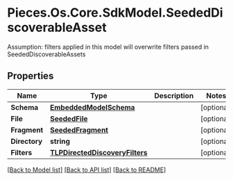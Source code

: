 # Pieces.Os.Core.SdkModel.SeededDiscoverableAsset
Assumption: filters applied in this model will overwrite filters passed in SeededDiscoverableAssets

## Properties

Name | Type | Description | Notes
------------ | ------------- | ------------- | -------------
**Schema** | [**EmbeddedModelSchema**](EmbeddedModelSchema.md) |  | [optional] 
**File** | [**SeededFile**](SeededFile.md) |  | [optional] 
**Fragment** | [**SeededFragment**](SeededFragment.md) |  | [optional] 
**Directory** | **string** |  | [optional] 
**Filters** | [**TLPDirectedDiscoveryFilters**](TLPDirectedDiscoveryFilters.md) |  | [optional] 

[[Back to Model list]](../README.md#documentation-for-models) [[Back to API list]](../README.md#documentation-for-api-endpoints) [[Back to README]](../README.md)

